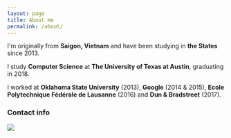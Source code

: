 ```yaml
---
layout: page
title: About me
permalink: /about/
---
```


I'm originally from **Saigon, Vietnam** and have been studying in **the States** since 2013. 

I study **Computer Science** at **The University of Texas at Austin**, graduating in 2018.

I worked at **Oklahoma State University** (2013), **Google** (2014 & 2015), **Ecole Polytechnique Fédérale de Lausanne** (2016) and **Dun & Bradstreet** (2017).

### Contact info
![](http://safemail.justlikeed.net/e/2e160e211b95de49f126b1e5d56e0285.png)